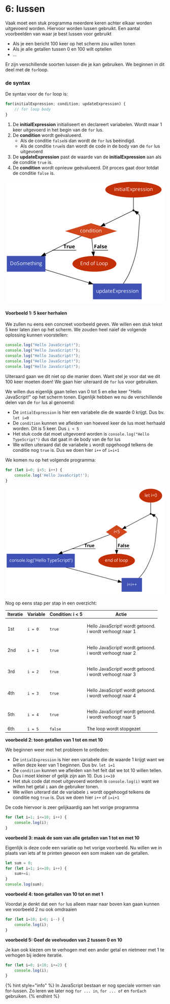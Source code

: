 # 6: lussen

Vaak moet een stuk programma meerdere keren achter elkaar worden uitgevoerd worden. Hiervoor worden lussen gebruikt. Een aantal voorbeelden van waar je best lussen voor gebruikt

* Als je een bericht 100 keer op het scherm zou willen tonen
* Als je alle getallen tussen 0 en 100 wilt optellen
* ...

Er zijn verschillende soorten lussen die je kan gebruiken. We beginnen in dit deel met de `for`loop.

### de syntax

De syntax voor de `for` loop is:

```js
for(initialExpression; condition; updateExpression) {
    // for loop body
}
```

1. De **initialExpression** initialiseert en declareert variabelen. Wordt maar 1 keer uitgevoerd in het begin van de `for` lus.
2. De **condition** wordt geëvalueerd.
   * Als de conditie `false`is dan wordt de `for` lus beëindigd.
   * Als de conditie `true`is dan wordt de code in de body van de `for` lus uitgevoerd
3. De **updateExpression** past de waarde van de **initialExpression** aan als de conditie `true` is.
4. De **condition** wordt opnieuw geëvalueerd. Dit proces gaat door totdat de conditie `false` is.

![](../../.gitbook/assets/code2flow_vJfm0V.png)

#### Voorbeeld 1: 5 keer herhalen

We zullen nu eens een concreet voorbeeld geven. We willen een stuk tekst 5 keer laten zien op het scherm. We zouden heel naïef de volgende oplossing kunnen voorstellen:

```js
console.log("Hello JavaScript!");
console.log("Hello JavaScript!");
console.log("Hello JavaScript!");
console.log("Hello JavaScript!");
console.log("Hello JavaScript!");
```

Uiteraard gaan we dit niet op die manier doen. Want stel je voor dat we dit 100 keer moeten doen! We gaan hier uiteraard de `for` lus voor gebruiken.

We willen dus eigenlijk gaan tellen van 0 tot 5 en elke keer "Hello JavaScript!" op het scherm tonen. Eigenlijk hebben we nu de verschillende delen van de `for` lus al genoemd:

* De `intialExpression` is hier een variabele die de waarde 0 krijgt. Dus bv. `let i=0`
* De `condition` kunnen we afleiden van hoeveel keer de lus moet herhaald worden. Dit is 5 keer. Dus `i < 5`
* Het stuk code dat moet uitgevoerd worden is `console.log("Hello TypeScript")` dus dat gaat in de body van de for lus
* We willen uiteraard dat de variabele `i` wordt opgehoogd telkens de conditie nog `true` is. Dus we doen hier `i++` of `i=i+1`

We komen nu op het volgende programma:

```js
for (let i=0; i<5; i++) {
    console.log('Hello JavaScript!');
}
```

![](../../.gitbook/assets/code2flow_Q294JK.png)

Nog op eens stap per stap in een overzicht:

| Iteratie | Variable | Condition: i < 5 | Actie                                                              |
| -------- | -------- | ---------------- | ------------------------------------------------------------------ |
| 1st      | `i = 0`  | `true`           | <p>Hello JavaScript! wordt getoond.<br>i wordt verhoogt naar 1</p> |
| 2nd      | `i = 1`  | `true`           | <p>Hello JavaScript! wordt getoond.<br>i wordt verhoogt naar 2</p> |
| 3rd      | `i = 2`  | `true`           | <p>Hello JavaScript! wordt getoond.<br>i wordt verhoogt naar 3</p> |
| 4th      | `i = 3`  | `true`           | <p>Hello JavaScript! wordt getoond.<br>i wordt verhoogt naar 4</p> |
| 5th      | `i = 4`  | `true`           | <p>Hello JavaScript! wordt getoond.<br>i wordt verhoogt naar 5</p> |
| 6th      | `i = 5`  | `false`          | The loop wordt stopgezet                                           |

**voorbeeld 2: toon getallen van 1 tot en met 10**

We beginnen weer met het probleem te ontleden:

* De `intialExpression` is hier een variabele die de waarde 1 krijgt want we willen deze keer van 1 beginnen. Dus bv. `let i=1`
* De `condition` kunnen we afleiden van het feit dat we tot 10 willen tellen. Dus i moet kleiner of gelijk zijn aan 10. Dus `i<=10`
* Het stuk code dat moet uitgevoerd worden is `console.log(i)` want we willen het getal `i` aan de gebruiker tonen.
* We willen uiterard dat de variabele `i` wordt opgehoogd telkens de conditie nog `true` is. Dus we doen hier `i++` of `i=i+1`

De code hiervoor is zeer gelijkaardig aan het vorige programma

```js
for (let i=1; i<=10; i++) {
    console.log(i);
}
```

**voorbeeld 3: maak de som van alle getallen van 1 tot en met 10**

Eigenlijk is deze code een variatie op het vorige voorbeeld. Nu willen we in plaats van iets af te printen gewoon een som maken van de getallen.

```js
let sum = 0;
for (let i=1; i<=10; i++) {
    sum+=i;
}
console.log(sum);
```

**voorbeeld 4: toon getallen van 10 tot en met 1**

Voordat je denkt dat een `for` lus alleen maar naar boven kan gaan kunnen we voorbeeld 2 nu ook omdraaien

```js
for (let i=10; i>0; i--) {
    console.log(i);
}
```

**voorbeeld 5: Geef de veelvouden van 2 tussen 0 en 10**

Je kan ook kiezen om te verhogen met een ander getal en nietmeer met 1 te verhogen bij iedere iteratie.

```js
for (let i=0; i<10; i+=2) {
    console.log(i);
}
```

{% hint style="info" %}
In JavaScript bestaan er nog speciale vormen van for-lussen. Zo leren we later nog `for ... in`, `for ... of` en `forEach` gebruiken.
{% endhint %}
